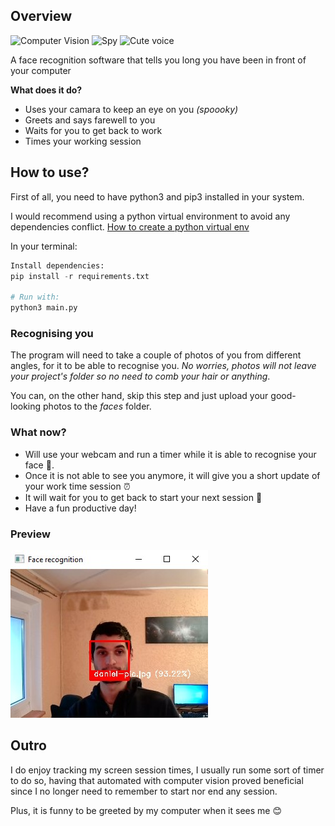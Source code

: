 ## Overview
![Computer Vision](https://img.shields.io/badge/AI-99-green)
![Spy](https://img.shields.io/badge/Spy-100-blue)
![Cute voice](https://img.shields.io/badge/Cute%20voice-35-red)

A face recognition software that tells you long you have been in front of your computer

**What does it do?**

- Uses your camara to keep an eye on you _(spoooky)_
- Greets and says farewell to you
- Waits for you to get back to work
- Times your working session

## How to use?

First of all, you need to have python3 and pip3 installed in your system.

I would recommend using a python virtual environment to avoid any dependencies conflict. [How to create a python virtual env](https://packaging.python.org/en/latest/guides/installing-using-pip-and-virtual-environments/)

In your terminal:

```python
Install dependencies:
pip install -r requirements.txt

# Run with:
python3 main.py
```

### Recognising you

The program will need to take a couple of photos of you from different angles, for it to be able to recognise you.
_No worries, photos will not leave your project's folder so no need to comb your hair or anything_.

You can, on the other hand, skip this step and just upload your good-looking photos to the _faces_ folder.

### What now?

- Will use your webcam and run a timer while it is able to recognise your face 🙋.
- Once it is not able to see you anymore, it will give you a short update of your work time session ⏰
- It will wait for you to get back to start your next session 👋
- Have a fun productive day!

### Preview
![Screenshot](https://raw.githubusercontent.com/Danielratmiroff/myblog/master/images/watchmytime/screenshot.jpg)

## Outro

I do enjoy tracking my screen session times, I usually run some sort of timer to do so, having that automated with computer vision proved beneficial since I no longer need to remember to start nor end any session.

Plus, it is funny to be greeted by my computer when it sees me 😊
